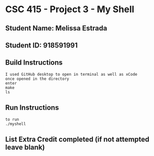 # CSC 415 - Project 3 - My Shell

## Student Name: Melissa Estrada

## Student ID: 918591991

## Build Instructions
	I used GitHub desktop to open in terminal as well as xCode
	once opened in the directory 
	enter
	make
	ls
	

## Run Instructions
	to run
	./myshell

## List Extra Credit completed (if not attempted leave blank)